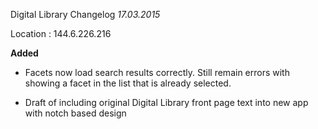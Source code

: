Digital Library Changelog
*17.03.2015*


Location : 144.6.226.216


**Added**

* Facets now load search results correctly.  Still remain errors with showing a facet in the list that is already selected.

* Draft of including original Digital Library front page text into new app with notch based design


